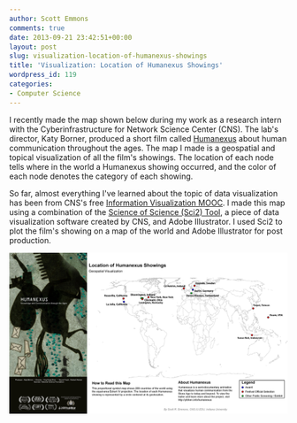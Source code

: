 ```yaml
---
author: Scott Emmons
comments: true
date: 2013-09-21 23:42:51+00:00
layout: post
slug: visualization-location-of-humanexus-showings
title: 'Visualization: Location of Humanexus Showings'
wordpress_id: 119
categories:
- Computer Science
---
```


I recently made the map shown below during my work as a research intern with the Cyberinfrastructure for Network Science Center (CNS). The lab's director, Katy Borner, produced a short film called [Humanexus](http://yfshen.info/humanexus/) about human communication throughout the ages. The map I made is a geospatial and topical visualization of all the film's showings. The location of each node tells where in the world a Humanexus showing occurred, and the color of each node denotes the category of each showing.

So far, almost everything I've learned about the topic of data visualization has been from CNS's free [Information Visualization MOOC](http://ivmooc.cns.iu.edu/). I made this map using a combination of the [Science of Science (Sci2) Tool](https://sci2.cns.iu.edu/user/index.php), a piece of data visualization software created by CNS, and Adobe Illustrator. I used Sci2 to plot the film's showing on a map of the world and Adobe Illustrator for post production.

![Location of Humanexus Showings](/assets/Location-of-Humanexus-Showings.jpg)
